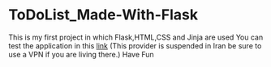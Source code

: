 # ToDoList_Made-With-Flask
This is my first project in which Flask,HTML,CSS and Jinja are used
You can test the application in this [link](https://flasktodolistmyfirstproj.herokuapp.com/)
(This provider is suspended in Iran be sure to use a VPN if you are living there.)
Have Fun
